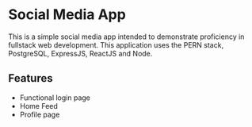 # Social Media App

This is a simple social media app intended to demonstrate proficiency in fullstack web development. This application uses the PERN stack, PostgreSQL, ExpressJS, ReactJS and Node.

## Features
- Functional login page
- Home Feed
- Profile page
